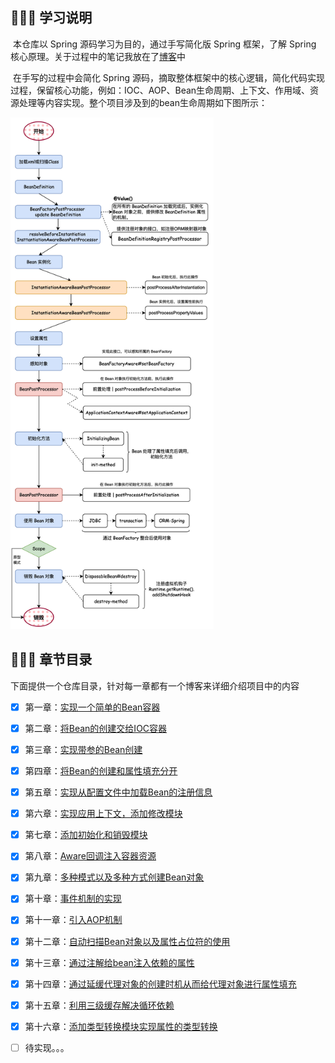 ## 📢📢📢 学习说明

​		本仓库以 Spring 源码学习为目的，通过手写简化版 Spring 框架，了解 Spring 核心原理。关于过程中的笔记我放在了[博客](https://zzzicode.github.io/)中

​		在手写的过程中会简化 Spring 源码，摘取整体框架中的核心逻辑，简化代码实现过程，保留核心功能，例如：IOC、AOP、Bean生命周期、上下文、作用域、资源处理等内容实现。整个项目涉及到的bean生命周期如下图所示：

<img src="notes/img/spring-life-cycle.png" alt="spring-life-cycle" style="zoom:80%;" />

## 📑📑📑 章节目录

​		下面提供一个仓库目录，针对每一章都有一个博客来详细介绍项目中的内容

- [x] 第一章：[实现一个简单的Bean容器](https://zzzicode.github.io/post/small_spring01/)

- [x] 第二章：[将Bean的创建交给IOC容器](https://zzzicode.github.io/post/small_spring02/)

- [x] 第三章：[实现带参的Bean创建](https://zzzicode.github.io/post/small_spring03/)

- [x] 第四章：[将Bean的创建和属性填充分开](https://zzzicode.github.io/post/small_spring04/)

- [x] 第五章：[实现从配置文件中加载Bean的注册信息](https://zzzicode.github.io/post/small_spring05/)

- [x] 第六章：[实现应用上下文，添加修改模块](https://zzzicode.github.io/post/small_spring06/)

- [x] 第七章：[添加初始化和销毁模块](https://zzzicode.github.io/post/small_spring07/)

- [x] 第八章：[Aware回调注入容器资源](https://zzzicode.github.io/post/small_spring08/)

- [x] 第九章：[多种模式以及多种方式创建Bean对象](https://zzzicode.github.io/post/small_spring09/)

- [x] 第十章：[事件机制的实现](https://zzzicode.github.io/post/small_spring10/)

- [x] 第十一章：[引入AOP机制](https://zzzicode.github.io/post/small_spring11/)

- [x] 第十二章：[自动扫描Bean对象以及属性占位符的使用](https://zzzicode.github.io/post/small_spring12/)

- [x] 第十三章：[通过注解给bean注入依赖的属性](https://zzzicode.github.io/post/small_spring13/)

- [x] 第十四章：[通过延缓代理对象的创建时机从而给代理对象进行属性填充](https://zzzicode.github.io/post/small_spring14/)

- [x] 第十五章：[利用三级缓存解决循环依赖](https://zzzicode.github.io/post/small_spring15/)

- [x] 第十六章：[添加类型转换模块实现属性的类型转换](https://zzzicode.github.io/post/small_spring16/)

- [ ] 待实现。。。

  